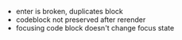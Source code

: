 - enter is broken, duplicates block
- codeblock not preserved after rerender
- focusing code block doesn't change focus state